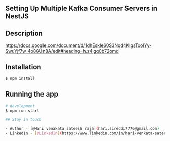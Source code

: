 <p align="center">
  <h2> Setting Up Multiple Kafka Consumer Servers in NestJS </h2>
</p>

## Description

https://docs.google.com/document/d/1dhEskIe60S3Nqd4KIgsTooIYy-SwuYjf7w_4o8GUn8A/edit#heading=h.z4lgq0b72omd

## Installation

```bash
$ npm install
```

## Running the app

```bash
# development
$ npm run start

## Stay in touch

- Author - [@Hari venakata sateesh raja](hari.sireddi7776@gmail.com)
- LinkedIn - [@LinkedIn](https://www.linkedin.com/in/hari-venkata-sateesh-sireddi-2631a5178/)
